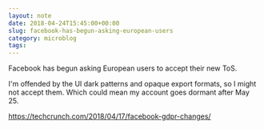 ```yaml
---
layout: note
date: 2018-04-24T15:45:00+00:00
slug: facebook-has-begun-asking-european-users
category: microblog
tags:
---
```

Facebook has begun asking European users to accept their new ToS.

I'm offended by the UI dark patterns and opaque export formats, so I might not accept them. Which could mean my account goes dormant after May 25.

https://techcrunch.com/2018/04/17/facebook-gdpr-changes/

